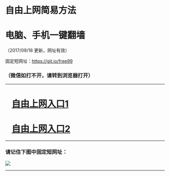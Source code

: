 ﻿# 自由上网简易方法

# 电脑、手机一键翻墙

（2017/09/18 更新，网址有效）

固定短网址：https://git.io/free99

### （微信如打不开，请转到浏览器打开）


***





# &nbsp;&nbsp; <a href="http://ft132078101.fwq-tz1005.info/fwqtz01.html?t=09180014653 " target="_blank">自由上网入口1</a>
# &nbsp;&nbsp; <a href="http://ft1988910901.fwq-tz1006.info/fwqtz02.html?t=091800116358 " target="_blank">自由上网入口2</a>
***

### 请记住下图中固定短网址：

<img src="https://s3-us-west-2.amazonaws.com/fwq-1001/yjfq-20170905okok.png" /> 


***

